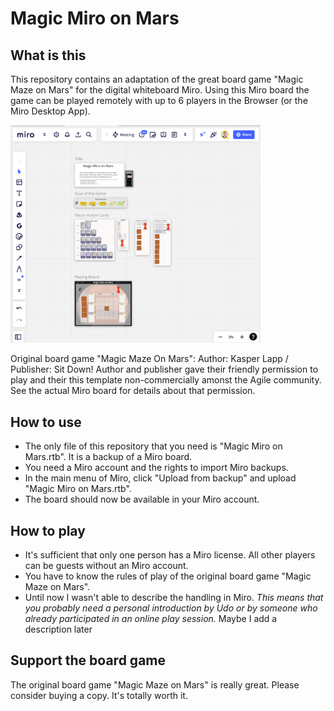 # Magic Miro on Mars

## What is this
This repository contains an adaptation of the great board game "Magic Maze on Mars" for the digital whiteboard Miro. Using this Miro board the game can be played remotely with up to 6 players in the Browser (or the Miro Desktop App).

<img src="screenshot_board_01.png" width="400">

Original board game "Magic Maze On Mars": Author: Kasper Lapp / Publisher: Sit Down!
Author and publisher gave their friendly permission to play and their this template non-commercially amonst the Agile community.
See the actual Miro board for details about that permission.

## How to use
- The only file of this repository that you need is "Magic Miro on Mars.rtb". It is a backup of a Miro board.
- You need a Miro account and the rights to import Miro backups.
- In the main menu of Miro, click "Upload from backup" and upload "Magic Miro on Mars.rtb".
- The board should now be available in your Miro account.

## How to play
- It's sufficient that only one person has a Miro license. All other players can be guests without an Miro account.
- You have to know the rules of play of the original board game "Magic Maze on Mars".
- Until now I wasn't able to describe the handling in Miro. *This means that you probably need a personal introduction by Udo or by someone who already participated in an online play session.* Maybe I add a description later

## Support the board game
The original board game "Magic Maze on Mars" is really great. Please consider buying a copy. It's totally worth it.
